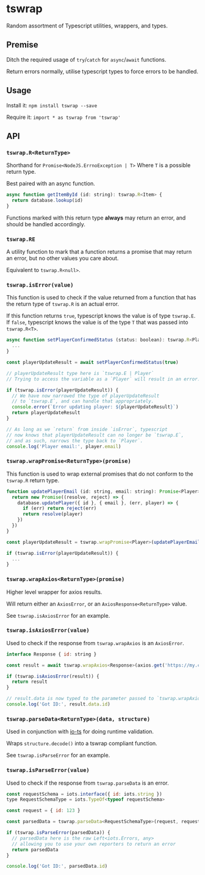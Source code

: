 # tswrap
Random assortment of Typescript utilities, wrappers, and types.

## Premise

Ditch the required usage of `try`/`catch` for `async`/`await` functions.

Return errors normally, utilise typescript types to force errors to be handled.

## Usage

Install it: `npm install tswrap --save`

Require it: `import * as tswrap from 'tswrap'`

## API

### `tswrap.R<ReturnType>`

Shorthand for `Promise<NodeJS.ErrnoException | T>`
Where `T` is a possible return type.

Best paired with an async function.

```js
async function getItemById (id: string): tswrap.R<Item> {
  return database.lookup(id)
}
```

Functions marked with this return type **always** may return an error, and should be handled accordingly.

### `tswrap.RE`

A utility function to mark that a function returns a promise that may return an error, but no other values you care about.

Equivalent to `tswrap.R<null>`.

### `tswrap.isError(value)`

This function is used to check if the value returned from a function that has the return type of `tswrap.R` is an actual error.

If this function returns `true`, typescript knows the value is of type `tswrap.E`.
If `false`, typescript knows the value is of the type `T` that was passed into `tswrap.R<T>`.

```js
async function setPlayerConfirmedStatus (status: boolean): tswrap.R<Player> {
  ...
}

const playerUpdateResult = await setPlayerConfirmedStatus(true)

// playerUpdateResult type here is `tswrap.E | Player`
// Trying to access the variable as a `Player` will result in an error.

if (tswrap.isError(playerUpdateResult)) {
  // We have now narrowed the type of playerUpdateResult
  // to `tswrap.E`, and can handle that appropriately.
  console.error(`Error updating player: ${playerUpdateResult}`)
  return playerUpdateResult
}

// As long as we `return` from inside `isError`, typescript
// now knows that playerUpdateResult can no longer be `tswrap.E`,
// and as such, narrows the type back to `Player`.
console.log('Player email:', player.email)
```

### `tswrap.wrapPromise<ReturnType>(promise)`

This function is used to wrap external promises that do not conform to the `tswrap.R` return type.

```js
function updatePlayerEmail (id: string, email: string): Promise<Player> {
  return new Promise((resolve, reject) => {
    database.updatePlayer({ id }, { email }, (err, player) => {
      if (err) return reject(err)
      return resolve(player)
    })
  })
}

const playerUpdateResult = tswrap.wrapPromise<Player>(updatePlayerEmail(id, player))

if (tswrap.isError(playerUpdateResult)) {
  ...
}
```

### `tswrap.wrapAxios<ReturnType>(promise)`

Higher level wrapper for axios results.

Will return either an `AxiosError`, or an `AxiosResponse<ReturnType>` value.

See `tswrap.isAxiosError` for an example.

### `tswrap.isAxiosError(value)`

Used to check if the response from `tswrap.wrapAxios` is an `AxiosError`.

```js
interface Response { id: string }

const result = await tswrap.wrapAxios<Response>(axios.get('https://my.com/api'))

if (tswrap.isAxiosError(result)) {
  return result
}

// result.data is now typed to the parameter passed to `tswrap.wrapAxios`
console.log('Got ID:', result.data.id)
```

### `tswrap.parseData<ReturnType>(data, structure)`

Used in conjunction with [io-ts](https://github.com/gcanti/io-ts) for doing runtime validation.

Wraps `structure.decode()` into a tswrap compliant function.

See `tswrap.isParseError` for an example.

### `tswrap.isParseError(value)`

Used to check if the response from `tswrap.parseData` is an error.

```js
const requestSchema = iots.interface({ id: iots.string })
type RequestSchemaType = iots.TypeOf<typeof requestSchema>

const request = { id: 123 }

const parsedData = tswrap.parseData<RequestSchemaType>(request, requestSchema)

if (tswrap.isParseError(parsedData)) {
  // parsedData here is the raw Left<iots.Errors, any>
  // allowing you to use your own reporters to return an error
  return parsedData
}

console.log('Got ID:', parsedData.id)
```
